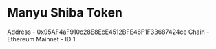 # Manyu Shiba Token
Address - 0x95AF4aF910c28E8EcE4512BFE46F1F33687424ce
Chain - Ethereum Mainnet - ID 1
